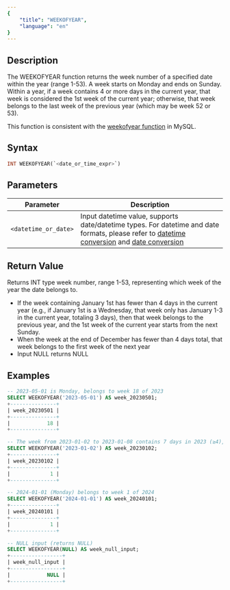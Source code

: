 ```yaml
---
{
    "title": "WEEKOFYEAR",
    "language": "en"
}
---
```


## Description
The WEEKOFYEAR function returns the week number of a specified date within the year (range 1-53).
A week starts on Monday and ends on Sunday.
Within a year, if a week contains 4 or more days in the current year, that week is considered the 1st week of the current year; otherwise, that week belongs to the last week of the previous year (which may be week 52 or 53).

This function is consistent with the [weekofyear function](https://dev.mysql.com/doc/refman/8.4/en/date-and-time-functions.html#function_weekofyear) in MySQL.

## Syntax

```sql
INT WEEKOFYEAR(`<date_or_time_expr>`)
```

## Parameters
| Parameter | Description |
|-----------|-------------|
| `<datetime_or_date>` | Input datetime value, supports date/datetime types. For datetime and date formats, please refer to [datetime conversion](../../../../../docs/sql-manual/basic-element/sql-data-types/conversion/datetime-conversion) and [date conversion](../../../../../docs/sql-manual/basic-element/sql-data-types/conversion/date-conversion) |

## Return Value

Returns INT type week number, range 1-53, representing which week of the year the date belongs to.

- If the week containing January 1st has fewer than 4 days in the current year (e.g., if January 1st is a Wednesday, that week only has January 1-3 in the current year, totaling 3 days), then that week belongs to the previous year, and the 1st week of the current year starts from the next Sunday.
- When the week at the end of December has fewer than 4 days total, that week belongs to the first week of the next year
- Input NULL returns NULL

## Examples

```sql
-- 2023-05-01 is Monday, belongs to week 18 of 2023
SELECT WEEKOFYEAR('2023-05-01') AS week_20230501; 
+---------------+
| week_20230501 |
+---------------+
|            18 |
+---------------+

-- The week from 2023-01-02 to 2023-01-08 contains 7 days in 2023 (≥4), belongs to week 1 of 2023
SELECT WEEKOFYEAR('2023-01-02') AS week_20230102;  
+---------------+
| week_20230102 |
+---------------+
|             1 |
+---------------+

-- 2024-01-01 (Monday) belongs to week 1 of 2024
SELECT WEEKOFYEAR('2024-01-01') AS week_20240101;
+---------------+
| week_20240101 |
+---------------+
|             1 |
+---------------+

-- NULL input (returns NULL)
SELECT WEEKOFYEAR(NULL) AS week_null_input; 
+-----------------+
| week_null_input |
+-----------------+
|            NULL |
+-----------------+
```
